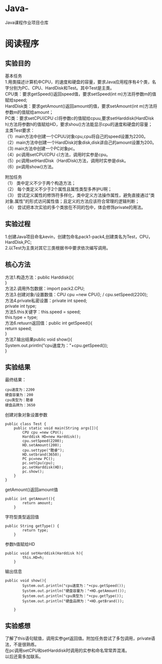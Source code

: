 # Java-
Java课程作业项目仓库

# 阅读程序

## 实验目的  
基本任务  
1.用类描述计算机中CPU，的速度和硬盘的容量，要求Java应用程序有4个类，名字分别为PC、CPU、HardDisk和Test。其中Test是主类。  
  CPU类：要求getSpeed()返回speed值，要求setSpeed(int m)方法将参数m的值赋给speed;  
  HardDisk类：要求getAmount()返回amount的值，要求setAmount(int m)方法将参数m的值赋给amount；  
  PC类：要求setCPU(CPU c)将参数c的值赋给cpuu,要求setHarddisk(HardDisk h)方法将参数h的值赋给HD，要求shou()方法能显示cpu的速度和硬盘的容量；  
  主类Test要求：  
  （1）main方法中创建一个CPUU对象cpu,cpu将自己的speed设置为2200。  
  （2）main方法中创建一个HardDisk对象disk,disk讲自己的amount设置为200。  
  （3) main方法中创建一个PC对象pc。  
  （4）pc调用setCPU(CPU c)方法，调用时实参是cpu。  
  （5）pc调用setHardDisk（HardDisk)方法，调用时实参是disk。  
  （6）px调用show()方法。  

附加任务    
  （1） 类中定义不少于两个构造方法；  
  （2） 每个类定义不少于2个属性且属性类型多养护U啊；  
  （3） 尝试定义属性的修饰符多样化，类中定义方法操作属性，避免直接通过“类对象.属性"的形式访问属性值；且定义的方法应该符合常理的逻辑判断；  
  （4） 尝试把本次实验的多个类放在不同的包中，体会修饰private的用法。  
  
## 实验过程  
  1.创建Java项目命名kevin，创建包命名pack1-pack4,创建类名为Test，CPU，HardDisk,PC;  
  2.以Test为主类对其它三类根据书中要求依次编写调用。  
  
## 核心方法  
  方法1.构造方法：public Harddisk(){  
                }    
  方法2.调用外包数据：import pack2.CPU;  
  方法3.创建对象/设置数值：CPU cpu =new CPU(); / cpu.setSpeed(2200);  
  方法4.private私密设置：private int speed;  
	                      private int type;  
  方法5.this关键字：this.speed = speed;                         
		               this.type = type;  
  方法6.retuurn返回值：public int getSpeed(){  
		                      return speed;                      
	                           }   
  方法7.输出结果public void show(){                                         
		              System.out.println("cpu速度为："+cpu.getSpeed());    
		               }  
## 实验结果  
最终结果：  
```
cpu速度为：2200  
硬盘容量为：200  
cpu类型为：酷睿  
硬盘品牌为：3650  
```
创建对象对象设置参数  
```
public class Test {
	public static void main(String args[]){  
		CPU cpu =new CPU();                    
		Harddisk HD=new Harddisk();               
		cpu.setSpeed(2200);                       
		HD.setAmount(200);                        
		cpu.settype("酷睿");  
		HD.setbrand(3650);  
		PC pc=new PC();                           
		pc.setCpu(cpu);  
		pc.setHarddisk(HD);  
		pc.show();  
	}  
}  
```
getAmount()返回amount值
```
public int getAmount(){
		return amount;	                          
	}
```
字符型类型返回值
```
public String getType() {
		return type;
	}
```
参数h值赋给HD
```
public void setHarddisk(Harddisk h){
		this.HD=h;                             
	}
```
输出信息  
```
public void show(){                                    
		System.out.println("cpu速度为："+cpu.getSpeed());
		System.out.println("硬盘容量为："+HD.getAmount());  
		System.out.println("cpu类型为："+cpu.getType());  
		System.out.println("硬盘品牌为："+HD.getBrand());  
		
	}
```
## 实验感想  
了解了this语句赋值，调用实参get返回值。附加任务尝试了多包调用，private语法，不是很熟练。  
在pc调用setCPU和setHarddisk时调用的实参和命名常常弄混淆。  
以后还需多加联系。  








  
